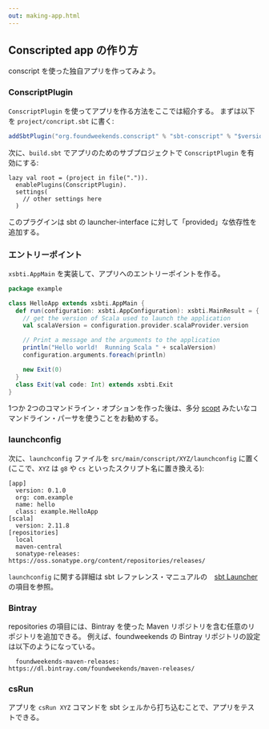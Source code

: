 ```yaml
---
out: making-app.html
---
```


  [sbtlauncher]: http://www.scala-sbt.org/0.13/docs/Sbt-Launcher.html
  [scopt]: https://github.com/scopt/scopt

Conscripted app の作り方
-----------------------

conscript を使った独自アプリを作ってみよう。

### ConscriptPlugin

`ConscriptPlugin` を使ってアプリを作る方法をここでは紹介する。
まずは以下を `project/concript.sbt` に書く:

```scala
addSbtPlugin("org.foundweekends.conscript" % "sbt-conscript" % "$version$")
```

次に、`build.sbt` でアプリのためのサブプロジェクトで `ConscriptPlugin` を有効にする:

```
lazy val root = (project in file(".")).
  enablePlugins(ConscriptPlugin).
  settings(
    // other settings here
  )
```

このプラグインは sbt の launcher-interface に対して「provided」な依存性を追加する。

### エントリーポイント

`xsbti.AppMain` を実装して、アプリへのエントリーポイントを作る。

```scala
package example

class HelloApp extends xsbti.AppMain {
  def run(configuration: xsbti.AppConfiguration): xsbti.MainResult = {
    // get the version of Scala used to launch the application
    val scalaVersion = configuration.provider.scalaProvider.version

    // Print a message and the arguments to the application
    println("Hello world!  Running Scala " + scalaVersion)
    configuration.arguments.foreach(println)

    new Exit(0)
  }
  class Exit(val code: Int) extends xsbti.Exit
}
```

1つか 2つのコマンドライン・オプションを作った後は、多分
[scopt][scopt] みたいなコマンドライン・パーサを使うことをお勧めする。

### launchconfig

次に、`launchconfig` ファイルを `src/main/conscript/XYZ/launchconfig` に置く
(ここで、`XYZ` は `g8` や `cs` といったスクリプト名に置き換える):

```
[app]
  version: 0.1.0
  org: com.example
  name: hello
  class: example.HelloApp
[scala]
  version: 2.11.8
[repositories]
  local
  maven-central
  sonatype-releases: https://oss.sonatype.org/content/repositories/releases/
```

`launchconfig` に関する詳細は sbt レファレンス・マニュアルの　[sbt Launcher][sbtlauncher] の項目を参照。

### Bintray

repositories の項目には、Bintray を使った Maven リポジトリを含む任意のリポジトリを追加できる。
例えば、foundweekends の Bintray リポジトリの設定は以下のようになっている。

```
  foundweekends-maven-releases: https://dl.bintray.com/foundweekends/maven-releases/
```

### csRun

アプリを `csRun XYZ` コマンドを sbt シェルから打ち込むことで、アプリをテストできる。
